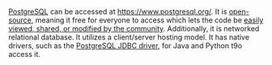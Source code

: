 [PostgreSQL](https://www.postgresql.org/) can be accessed at https://www.postgresql.org/. 
It is [open-source](https://www.navisite.com/blog/open-source-vs-commercial-database-systems/#:~:text=Open%20Source%20Database%3A%20An%20open,it's%20available%20at%20a%20price.), meaning it free for everyone to access which lets the code be [easily viewed, shared, or modified by the community](https://aws.amazon.com/rds/postgresql/what-is-postgresql/#:~:text=PostgreSQL%20is%20an%20advanced%2C%20enterprise,(non%2Drelational)%20querying.). Additionally, it is networked relational database. It utilizes a client/server hosting model. It has native drivers, such as the [PostgreSQL JDBC driver](drivers](https://jdbc.postgresql.org/)), for Java and Python t9o access it.
